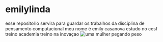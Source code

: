 # emilylinda
esse repositoŕio servira para guardar os trabalhos da disciplina de pensamento computacional
meu nome é emily casanova 
estudo no cesf 
treino academia
treino na inovaçao 
![uma mulher pegando peso](https://media.tenor.com/pWiDyTAF-b0AAAAi/weight-strong.gif0)
